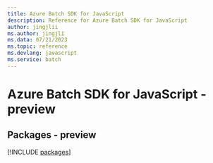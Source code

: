 ```yaml
---
title: Azure Batch SDK for JavaScript
description: Reference for Azure Batch SDK for JavaScript
author: jingjlii
ms.author: jingjli
ms.data: 07/21/2023
ms.topic: reference
ms.devlang: javascript
ms.service: batch
---
```

# Azure Batch SDK for JavaScript - preview
## Packages - preview
[!INCLUDE [packages](batch-index.md)]
